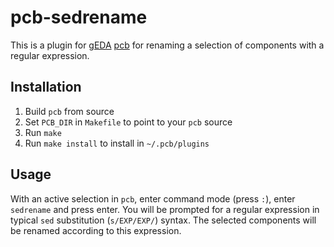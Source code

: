 # pcb-sedrename

This is a plugin for [gEDA]() [pcb]() for renaming a selection of components
with a regular expression.

## Installation

 1. Build `pcb` from source
 2. Set `PCB_DIR` in `Makefile` to point to your `pcb` source 
 3. Run `make`
 4. Run `make install` to install in `~/.pcb/plugins`

## Usage

With an active selection in `pcb`, enter command mode (press `:`), enter
`sedrename` and press enter. You will be prompted for a regular expression in
typical `sed` substitution (`s/EXP/EXP/`) syntax. The selected components will
be renamed according to this expression.

